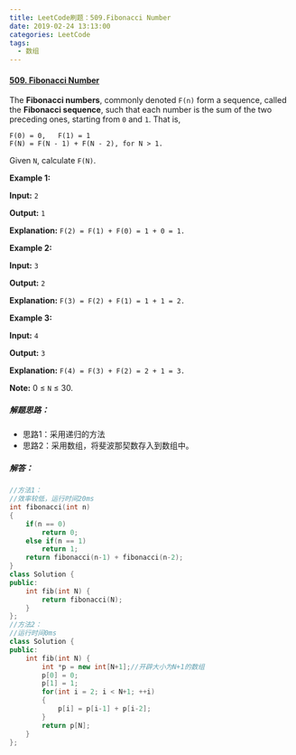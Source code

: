 ```yaml
---
title: LeetCode刷题：509.Fibonacci Number
date: 2019-02-24 13:13:00
categories: LeetCode
tags:
  - 数组
---
```

#### [509\. Fibonacci Number](https://leetcode-cn.com/problems/fibonacci-number/)
The **Fibonacci numbers**, commonly denoted `F(n)` form a sequence, called the **Fibonacci sequence**, such that each number is the sum of the two preceding ones, starting from `0` and `1`. That is,
```
F(0) = 0,   F(1) = 1
F(N) = F(N - 1) + F(N - 2), for N > 1.
```
Given `N`, calculate `F(N)`.

**Example 1:**

**Input:** `2`

**Output:** `1`

**Explanation:** `F(2) = F(1) + F(0) = 1 + 0 = 1.`

**Example 2:**

**Input:** `3`

**Output:** `2`

**Explanation:** `F(3) = F(2) + F(1) = 1 + 1 = 2.`

**Example 3:**

**Input:** `4`

**Output:** `3`

**Explanation:** `F(4) = F(3) + F(2) = 2 + 1 = 3.`

**Note:**
0 ≤ `N` ≤ 30.
##### 解题思路：
+ 思路1：采用递归的方法
+ 思路2：采用数组，将斐波那契数存入到数组中。
##### 解答：
```cpp
//方法1：
//效率较低，运行时间20ms
int fibonacci(int n)
{
    if(n == 0)
        return 0;
    else if(n == 1)
        return 1;
    return fibonacci(n-1) + fibonacci(n-2); 
}
class Solution {
public:
    int fib(int N) {
        return fibonacci(N);     
    }
};
//方法2：
//运行时间0ms
class Solution {
public:
    int fib(int N) {
        int *p = new int[N+1];//开辟大小为N+1的数组
        p[0] = 0;
        p[1] = 1;
        for(int i = 2; i < N+1; ++i)
        {
            p[i] = p[i-1] + p[i-2];
        }
        return p[N];
    }
};
```